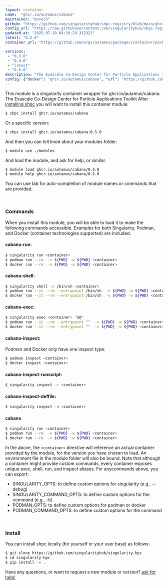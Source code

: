 ```yaml
---
layout: container
name:  "ghcr.io/autamus/cabana"
maintainer: "@vsoch"
github: "https://github.com/singularityhub/shpc-registry/blob/main/ghcr.io/autamus/cabana/container.yaml"
config_url: "https://raw.githubusercontent.com/singularityhub/shpc-registry/main/ghcr.io/autamus/cabana/container.yaml"
updated_at: "2025-07-10 04:16:29.312323"
latest: "0.5.0"
container_url: "https://github.com/orgs/autamus/packages/container/package/cabana"

versions:
 - "0.3.0"
 - "0.4.0"
 - "latest"
 - "0.5.0"
description: "The Exascale Co-Design Center for Particle Applications Toolkit"
config: {"docker": "ghcr.io/autamus/cabana", "url": "https://github.com/orgs/autamus/packages/container/package/cabana", "maintainer": "@vsoch", "description": "The Exascale Co-Design Center for Particle Applications Toolkit", "latest": {"0.5.0": "sha256:c2e65bc4822e32cfa4d3c8242f2b87a5ff1f7afcaf40eccfba2fb281cccc9bc8"}, "tags": {"0.3.0": "sha256:0869596ab9201f4c5ef1cf91ab99083243a989f21d90547e4b2bfee0df45fab6", "0.4.0": "sha256:dbcdce5fbc0985356fa44028b58609ead795222e2cc5f5887f4e11d57ea4e019", "latest": "sha256:c2e65bc4822e32cfa4d3c8242f2b87a5ff1f7afcaf40eccfba2fb281cccc9bc8", "0.5.0": "sha256:c2e65bc4822e32cfa4d3c8242f2b87a5ff1f7afcaf40eccfba2fb281cccc9bc8"}}
---
```


This module is a singularity container wrapper for ghcr.io/autamus/cabana.
The Exascale Co-Design Center for Particle Applications Toolkit
After [installing shpc](#install) you will want to install this container module:


```bash
$ shpc install ghcr.io/autamus/cabana
```

Or a specific version:

```bash
$ shpc install ghcr.io/autamus/cabana:0.5.0
```

And then you can tell lmod about your modules folder:

```bash
$ module use ./modules
```

And load the module, and ask for help, or similar.

```bash
$ module load ghcr.io/autamus/cabana/0.5.0
$ module help ghcr.io/autamus/cabana/0.5.0
```

You can use tab for auto-completion of module names or commands that are provided.

<br>

### Commands

When you install this module, you will be able to load it to make the following commands accessible.
Examples for both Singularity, Podman, and Docker (container technologies supported) are included.

#### cabana-run:

```bash
$ singularity run <container>
$ podman run --rm  -v ${PWD} -w ${PWD} <container>
$ docker run --rm  -v ${PWD} -w ${PWD} <container>
```

#### cabana-shell:

```bash
$ singularity shell -s /bin/sh <container>
$ podman run --it --rm --entrypoint /bin/sh  -v ${PWD} -w ${PWD} <container>
$ docker run --it --rm --entrypoint /bin/sh  -v ${PWD} -w ${PWD} <container>
```

#### cabana-exec:

```bash
$ singularity exec <container> "$@"
$ podman run --it --rm --entrypoint ""  -v ${PWD} -w ${PWD} <container> "$@"
$ docker run --it --rm --entrypoint ""  -v ${PWD} -w ${PWD} <container> "$@"
```

#### cabana-inspect:

Podman and Docker only have one inspect type.

```bash
$ podman inspect <container>
$ docker inspect <container>
```

#### cabana-inspect-runscript:

```bash
$ singularity inspect -r <container>
```

#### cabana-inspect-deffile:

```bash
$ singularity inspect -d <container>
```



#### cabana

```bash
$ singularity run <container>
$ podman run --rm  -v ${PWD} -w ${PWD} <container>
$ docker run --rm  -v ${PWD} -w ${PWD} <container>
```


In the above, the `<container>` directive will reference an actual container provided
by the module, for the version you have chosen to load. An environment file in the
module folder will also be bound. Note that although a container
might provide custom commands, every container exposes unique exec, shell, run, and
inspect aliases. For anycommands above, you can export:

 - SINGULARITY_OPTS: to define custom options for singularity (e.g., --debug)
 - SINGULARITY_COMMAND_OPTS: to define custom options for the command (e.g., -b)
 - PODMAN_OPTS: to define custom options for podman or docker
 - PODMAN_COMMAND_OPTS: to define custom options for the command

<br>

### Install

You can install shpc locally (for yourself or your user base) as follows:

```bash
$ git clone https://github.com/singularityhub/singularity-hpc
$ cd singularity-hpc
$ pip install -e .
```

Have any questions, or want to request a new module or version? [ask for help!](https://github.com/singularityhub/singularity-hpc/issues)